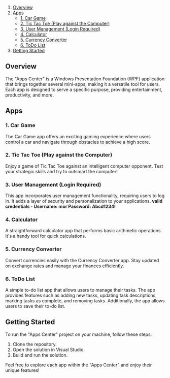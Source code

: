 1. [Overview](#overview)
2. [Apps](#apps)
   - [1. Car Game](#1-car-game)
   - [2. Tic Tac Toe (Play against the Computer)](#2-tic-tac-toe-play-against-the-computer)
   - [3. User Management (Login Required)](#3-user-management-login-required)
   - [4. Calculator](#4-calculator)
   - [5. Currency Converter](#5-currency-converter)
   - [6. ToDo List](#6-todo-list)
3. [Getting Started](#getting-started)

## Overview

The "Apps Center" is a Windows Presentation Foundation (WPF) application that brings together several mini-apps, making it a versatile tool for users. Each app is designed to serve a specific purpose, providing entertainment, productivity, and more.

## Apps

### 1. Car Game

The Car Game app offers an exciting gaming experience where users control a car and navigate through obstacles to achieve a high score.

### 2. Tic Tac Toe (Play against the Computer)

Enjoy a game of Tic Tac Toe against an intelligent computer opponent. Test your strategic skills and try to outsmart the computer!

### 3. User Management (Login Required)

This app incorporates user management functionality, requiring users to log in. It adds a layer of security and personalization to your applications.
**valid credentials -
Username: mor
Password: Abcd1234!**

### 4. Calculator

A straightforward calculator app that performs basic arithmetic operations. It's a handy tool for quick calculations.

### 5. Currency Converter

Convert currencies easily with the Currency Converter app. Stay updated on exchange rates and manage your finances efficiently.

### 6. ToDo List

A simple to-do list app that allows users to manage their tasks. The app provides features such as adding new tasks, updating task descriptions, marking tasks as complete, and removing tasks. Additionally, the app allows users to save their to-do list.

## Getting Started

To run the "Apps Center" project on your machine, follow these steps:

1. Clone the repository.
2. Open the solution in Visual Studio.
3. Build and run the solution.

Feel free to explore each app within the "Apps Center" and enjoy their unique features!
